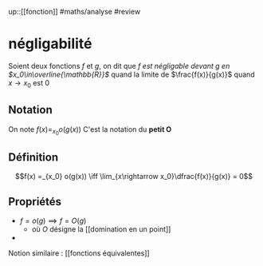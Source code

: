 up::[[fonction]]
#maths/analyse #review 
# négligabilité
Soient deux fonctions $f$ et $g$, on dit que _$f$ est négligable devant $g$ en $x_0\in\overline{\mathbb{R}}$_ quand la limite de $\frac{f(x)}{g(x)}$ quand $x \rightarrow x_{0}$ est $0$


## Notation
On note $f(x) =_{x_0} o(g(x))$
C'est la notation du **petit O**

## Définition

$$f(x) =_{x_0} o(g(x)) \iff \lim_{x\rightarrow x_0}\dfrac{f(x)}{g(x)} = 0$$

## Propriétés

 - $f = o(g) \implies f = O(g)$
     - où $O$ désigne la [[domination en un point]]
 - 

Notion similaire : [[fonctions équivalentes]]
